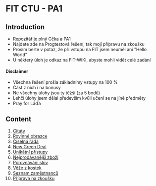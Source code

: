 # FIT CTU - PA1

## Introduction
- Repozitář je plný Cčka a PA1
- Najdete zde na Progtestová řešení, tak mojí přípravu na zkoušku
- Prosím berte v potaz, že při vstupu na FIT jsem neuměl ani "Hello World"
- U některý úloh je odkaz na FIT-WIKI, abyste mohli vidět celé zadání

#### Disclaimer
- Všechna řešení prošla základnímy vstupy na 100 %
- Část z nich i na bonusy
- Ne všechny úlohy jsou ty těžší (za 5 bodů)
- Lehčí úlohy jsem dělal především kvůli učení se na jíné předměty
- Pray for Láďa

## Content
1. [Citáty][hw00]
2. [Rovinné obrazce][hw01]
3. [Číselná řada][hw02]
4. [New Green Deal][hw03]
5. [Unikátní přístupy][hw04]
6. [Nejprodávanější zboží][hw05]
7. [Porovnávání slov][hw06]
8. [Věže z kostek][hw07]
9. [Seznam zaměstnanců][hw08]
10. [Příprava na zkoušku][exams]

[hw00]: https://github.com/mikesjak/FIT_CTU-PA1/tree/main/HW00
[hw01]: https://github.com/mikesjak/FIT_CTU-PA1/tree/main/HW01
[hw02]: https://github.com/mikesjak/FIT_CTU-PA1/tree/main/HW02
[hw03]: https://github.com/mikesjak/FIT_CTU-PA1/tree/main/HW03
[hw04]: https://github.com/mikesjak/FIT_CTU-PA1/tree/main/HW04
[hw05]: https://github.com/mikesjak/FIT_CTU-PA1/tree/main/HW05
[hw06]: https://github.com/mikesjak/FIT_CTU-PA1/tree/main/HW06
[hw07]: https://github.com/mikesjak/FIT_CTU-PA1/tree/main/HW07
[hw08]: https://github.com/mikesjak/FIT_CTU-PA1/tree/main/HW08
[exams]: https://github.com/mikesjak/FIT_CTU-PA1/tree/main/exams

